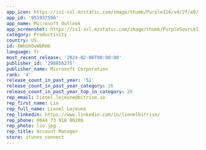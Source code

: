 ```yaml
---
app_icon: https://is1-ssl.mzstatic.com/image/thumb/Purple116/v4/2f/e0/f0/2fe0f0db-d4b6-e8e4-eda0-183597bba91d/AppIcon-outlook.prod-0-1x_U007emarketing-0-7-0-0-85-220-0.png/1024x1024bb.png
app_id: '951937596'
app_name: Microsoft Outlook
app_screenshot: https://is1-ssl.mzstatic.com/image/thumb/PurpleSource116/v4/c6/21/20/c62120b8-b72c-ce93-c754-aa37ce4d37d6/6720fe7e-df24-4815-a8f4-b0aef0659a33_APP_IPHONE_65-1.jpg/1284x2778bb.png
category: Productivity
country: US
id: 6WhUhOvWbRH6
language: fr
most_recent_release: '2024-02-06T00:00:00'
publisher_id: '298856275'
publisher_name: Microsoft Corporation
rank: '4'
release_count_in_past_year: '51'
release_count_in_past_year_category: 26
release_count_in_past_year_top_in_category: 26
rep_email: lionel.lejeune@bitrise.io
rep_first_name: Lio
rep_full_name: Lionel Lejeune
rep_linkedin: https://www.linkedin.com/in/lionelbitrise/
rep_phone: 0044 73 918 00286
rep_photo: lio.jpg
rep_title: Account Manager
store: itunes_connect
---
```

